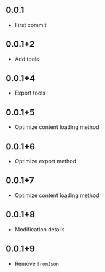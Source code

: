 ## 0.0.1

* First commit

## 0.0.1+2

* Add tools

## 0.0.1+4

* Export tools

## 0.0.1+5

* Optimize content loading method

## 0.0.1+6

* Optimize export method

## 0.0.1+7

* Optimize content loading method

## 0.0.1+8

* Modification details

## 0.0.1+9

* Remove `fromJson`